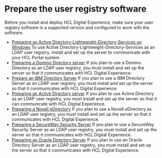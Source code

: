 # Prepare the user registry software

Before you install and deploy HCL Digital Experience, make sure your user registry software is a supported version and configured to work with the software.

- [Preparing an Active Directory-Lightweight-Directory-Services on Windows](prep_adam.md)
To use Active Directory-Lightweight-Directory-Services as an LDAP user registry, install and set up the server to communicate with your HCL Portal system.
- [Preparing a Domino Directory server](prep_dom.md)
If you plan to use a Domino Directory as an LDAP user registry, you must install and set up the server so that it communicates with HCL Digital Experience.
- [Prepare an IBM Directory Server](prep_ids.md)
If you plan to use a IBM Directory Server as an LDAP user registry, you must install and set up the server so that it communicates with HCL Digital Experience.
- [Preparing an Active Directory server](prep_msad.md)
If you plan to use Active Directory as an LDAP user registry, you must install and set up the server so that it can communicate with HCL Digital Experience.
- [Preparing a Novell eDirectory](prep_novell.md)
If you plan to use a Novell eDirectory as an LDAP user registry, you must install and set up the server so that it communicates with HCL Digital Experience.
- [Preparing a SecureWay Security Server](prep_secway.md)
If you plan to use a SecureWay Security Server as an LDAP user registry, you must install and set up the server so that it communicates with HCL Digital Experience.
- [Preparing an Oracle Directory Server](prep_sun.md)
If you plan to use an Oracle Directory Server as an LDAP user registry, you must install and set up the server so that it communicates with HCL Digital Experience.